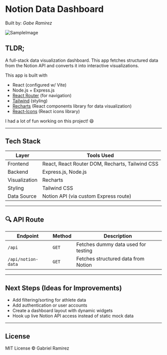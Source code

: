 # Notion Data Dashboard
Built by: *Gabe Ramirez*

![SampleImage](https://github.com/user-attachments/assets/933241e5-81a5-45ea-9bf2-432643b3e6d0)


## TLDR;

A full-stack data visualization dashboard. This app fetches structured data from the Notion API and converts it into interactive visualizations. 

This app is built with
- React (configured w/ Vite)
- Node.js + Express.js
- [React Router](https://reactrouter.com/) (for navigation)
- [Tailwind](https://tailwind.build/classes) (styling)
- [Recharts](https://recharts.org/en-US/examples) (React components library for data visualization)
- [React-Icons](https://react-icons.github.io/react-icons/icons/hi/) (React icons library)

I had a lot of fun working on this project! 😄

---

##  Tech Stack

| Layer       | Tools Used                         |
|-------------|------------------------------------|
| Frontend    | React, React Router DOM, Recharts, Tailwind CSS |
| Backend     | Express.js, Node.js                |
| Visualization | Recharts                         |
| Styling     | Tailwind CSS                       |
| Data Source | Notion API (via custom Express route) |

---

## 🔍 API Route

| Endpoint | Method | Description                      |
|----------|--------|----------------------------------|
| `/api` | `GET`  | Fetches dummy data used for testing |
| `/api/notion-data` | `GET`  | Fetches structured data from Notion |

---

## Next Steps (Ideas for Improvements)

- Add filtering/sorting for athlete data
- Add authentication or user accounts
- Create a dashboard layout with dynamic widgets
- Hook up live Notion API access instead of static mock data

---

## License

MIT License © Gabriel Ramirez

